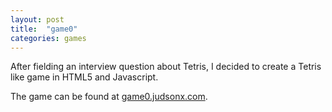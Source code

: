 ```yaml
---
layout: post
title:  "game0"
categories: games
---
```


After fielding an interview question about Tetris, I decided to create a Tetris
like game in HTML5 and Javascript.

The game can be found at [game0.judsonx.com](http://game0.judsonx.com).
